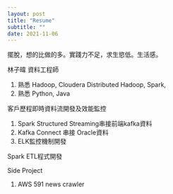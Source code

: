 ```yaml
---
layout: post
title: "Resume"
subtitle: ""
date: 2021-11-06
---
```


擺脫，想的比做的多。實踐力不足，求生慾低。生活感。


林子暐  資料工程師
1. 熟悉 Hadoop, Cloudera Distributed Hadoop, Spark, 
2. 熟悉 Python, Java

客戶歷程即時資料流開發及效能監控
1. Spark Structured Streaming串接前端kafka資料
2. Kafka Connect 串接 Oracle資料
3. ELK監控機制開發

Spark ETL程式開發

Side Project
1. AWS 591 news crawler
